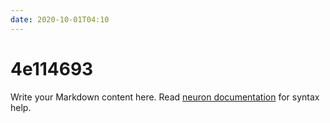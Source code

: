```yaml
---
date: 2020-10-01T04:10
---
```


# 4e114693

Write your Markdown content here. Read [neuron documentation](https://neuron.zettel.page/2011404.html) for syntax help.


